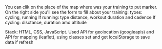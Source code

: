 You can clik on the place of the map where was your training to put marker. On the right side you'll see the form to fill about your training:
tyoes: cycling, running
If running: type distance, workout duration and cadence
If cycling: disctance, duration amd altitude

Stack: HTML, CSS, JavaScript. Used API for geolocation (googleapis) and API for mapping (leaflet), using classes set and get localStorage to save data if refresh
